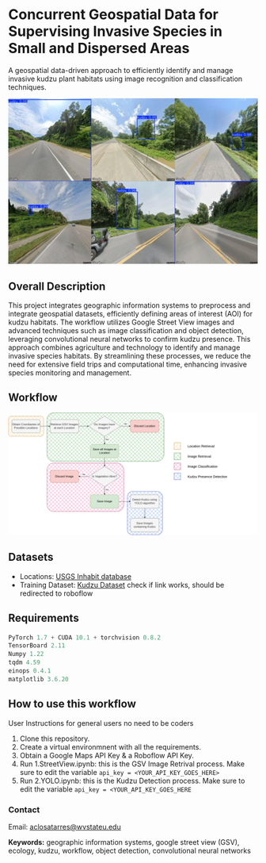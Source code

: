 # Concurrent Geospatial Data for Supervising Invasive Species in Small and Dispersed Areas 
A geospatial data-driven approach to efficiently identify and manage invasive kudzu plant habitats using image recognition and classification techniques.

![Results](images/results.png)

## Overall Description
This project integrates geographic information systems to preprocess and integrate geospatial datasets, efficiently defining areas of interest (AOI) for kudzu habitats. The workflow utilizes Google Street View images and advanced techniques such as image classification and object detection, leveraging convolutional neural networks to confirm kudzu presence. This approach combines agriculture and technology to identify and manage invasive species habitats. By streamlining these processes, we reduce the need for extensive field trips and computational time, enhancing invasive species monitoring and management.


## Workflow
![Workflow of our proposed model](images/Workflow_diagram.png)

## Datasets
- Locations: [USGS Inhabit database](https://gis.usgs.gov/inhabit/)
- Training Dataset: [Kudzu Dataset](https://app.roboflow.com/test-mhm3s/kudzu-in-gsv/3) check if link works, should be redirected to roboflow

## Requirements
```python
PyTorch 1.7 + CUDA 10.1 + torchvision 0.8.2
TensorBoard 2.11
Numpy 1.22
tqdm 4.59
einops 0.4.1
matplotlib 3.6.20
```


## How to use this workflow
User Instructions for general users no need to be coders
1. Clone this repository.
2. Create a virtual environmnent with all the requirements.
4. Obtain a Google Maps API Key & a Roboflow API Key.
5. Run 1.StreetView.ipynb: this is the GSV Image Retrival process. Make sure to edit the variable `api_key = <YOUR_API_KEY_GOES_HERE>`
6. Run 2.YOLO.ipynb: this is the Kudzu Detection process. Make sure to edit the variable `api_key = <YOUR_API_KEY_GOES_HERE`

### Contact
Email: aclosatarres@wvstateu.edu

**Keywords:** geographic information systems, google street view (GSV), ecology, kudzu, workflow, object detection, convolutional neural networks
